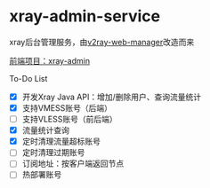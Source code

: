 # xray-admin-service
xray后台管理服务，由[v2ray-web-manager](https://github.com/master-coder-ll/v2ray-web-manager)改造而来

[前端项目：xray-admin](https://github.com/fun90/xray-admin)

To-Do List
-   [x] 开发Xray Java API：增加/删除用户、查询流量统计
-   [x] 支持VMESS账号（后端）
-   [ ] 支持VLESS账号（前后端）
-   [x] 流量统计查询
-   [x] 定时清理流量超标账号
-   [ ] 定时清理过期账号
-   [ ] 订阅地址：按客户端返回节点
-   [ ] 热部署账号